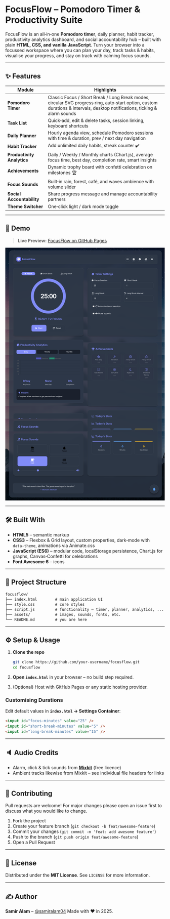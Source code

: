 # FocusFlow – Pomodoro Timer & Productivity Suite


FocusFlow is an all‑in‑one **Pomodoro timer**, daily planner, habit tracker, productivity analytics dashboard, and social accountability hub – built with plain **HTML, CSS, and vanilla JavaScript**.
Turn your browser into a focussed workspace where you can plan your day, track tasks & habits, visualise your progress, and stay on track with calming focus sounds.

---

## ✨ Features

| Module                     | Highlights                                                                                                                                                                 |
| -------------------------- | -------------------------------------------------------------------------------------------------------------------------------------------------------------------------- |
| **Pomodoro Timer**         | Classic Focus / Short Break / Long Break modes, circular SVG progress ring, auto‑start option, custom durations & intervals, desktop notifications, ticking & alarm sounds |
| **Task List**              | Quick‑add, edit & delete tasks, session linking, keyboard shortcuts                                                                                                        |
| **Daily Planner**          | Hourly agenda view, schedule Pomodoro sessions with time & duration, prev / next day navigation                                                                            |
| **Habit Tracker**          | Add unlimited daily habits, streak counter ✔️                                                                                                                              |
| **Productivity Analytics** | Daily / Weekly / Monthly charts (Chart.js), average focus time, best day, completion rate, smart insights                                                                  |
| **Achievements**           | Dynamic trophy board with confetti celebration on milestones 🏆                                                                                                            |
| **Focus Sounds**           | Built‑in rain, forest, café, and waves ambience with volume slider                                                                                                         |
| **Social Accountability**  | Share progress message and manage accountability partners                                                                                                                  |
| **Theme Switcher**         | One‑click light / dark mode toggle                                                                                                                                         |

---

## 🚀 Demo

> **Live Preview:** [FocusFlow on GitHub Pages](https://samiralam04.github.io/Pomodoro-timer/)


![FocusFlow Screenshot](Focus-Flow.png)

---

## 🛠️ Built With

* **HTML5** – semantic markup
* **CSS3** – Flexbox & Grid layout, custom properties, dark‑mode with `data‑theme`, animations via Animate.css
* **JavaScript (ES6)** – modular code, localStorage persistence, Chart.js for graphs, Canvas‑Confetti for celebrations
* **Font Awesome 6** – icons

---

## 📂 Project Structure

```text
focusflow/
├── index.html        # main application UI
├── style.css         # core styles
├── script.js         # functionality – timer, planner, analytics, ...
├── assets/           # images, sounds, fonts, etc.
└── README.md         # you are here
```

---

## ⚙️ Setup & Usage

1. **Clone the repo**

   ```bash
   git clone https://github.com/your‑username/focusflow.git
   cd focusflow
   ```
2. **Open `index.html`** in your browser – no build step required.
3. (Optional) Host with GitHub Pages or any static hosting provider.

### Customising Durations

Edit default values in **`index.html` → Settings Container**:

```html
<input id="focus‑minutes" value="25" />
<input id="short‑break‑minutes" value="5" />
<input id="long‑break‑minutes" value="15" />
```

---

## 🔈 Audio Credits

* Alarm, click & tick sounds from **[Mixkit](https://mixkit.co/)** (free licence)
* Ambient tracks likewise from Mixkit – see individual file headers for links

---

## 🙌 Contributing

Pull requests are welcome!  For major changes please open an issue first to discuss what you would like to change.

1. Fork the project
2. Create your feature branch (`git checkout -b feat/awesome‑feature`)
3. Commit your changes (`git commit -m 'feat: add awesome feature'`)
4. Push to the branch (`git push origin feat/awesome‑feature`)
5. Open a Pull Request

---

## 📄 License

Distributed under the **MIT License**. See `LICENSE` for more information.

---

## ✍️ Author

**Samir Alam** – [@samiralam04](https://github.com/samiralam04)
Made with ❤️ in 2025.
